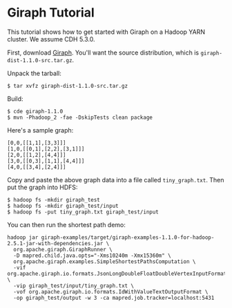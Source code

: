 # Giraph Tutorial

This tutorial shows how to get started with Giraph on a Hadoop YARN cluster. We assume CDH 5.3.0.

First, download [Giraph](https://giraph.apache.org/). You'll want the source distribution, which is `giraph-dist-1.1.0-src.tar.gz`.

Unpack the tarball:

```
$ tar xvfz giraph-dist-1.1.0-src.tar.gz 
```

Build:

```
$ cde giraph-1.1.0
$ mvn -Phadoop_2 -fae -DskipTests clean package
```

Here's a sample graph:

```
[0,0,[[1,1],[3,3]]]
[1,0,[[0,1],[2,2],[3,1]]]
[2,0,[[1,2],[4,4]]]
[3,0,[[0,3],[1,1],[4,4]]]
[4,0,[[3,4],[2,4]]]
```

Copy and paste the above graph data into a file called `tiny_graph.txt`. Then put the graph into HDFS:

```
$ hadoop fs -mkdir giraph_test
$ hadoop fs -mkdir giraph_test/input
$ hadoop fs -put tiny_graph.txt giraph_test/input
```

You can then run the shortest path demo:

```
hadoop jar giraph-examples/target/giraph-examples-1.1.0-for-hadoop-2.5.1-jar-with-dependencies.jar \
  org.apache.giraph.GiraphRunner \
  -D mapred.child.java.opts="-Xms10240m -Xmx15360m" \
  org.apache.giraph.examples.SimpleShortestPathsComputation \
  -vif org.apache.giraph.io.formats.JsonLongDoubleFloatDoubleVertexInputFormat \
  -vip giraph_test/input/tiny_graph.txt \
  -vof org.apache.giraph.io.formats.IdWithValueTextOutputFormat \
  -op giraph_test/output -w 3 -ca mapred.job.tracker=localhost:5431 
```

